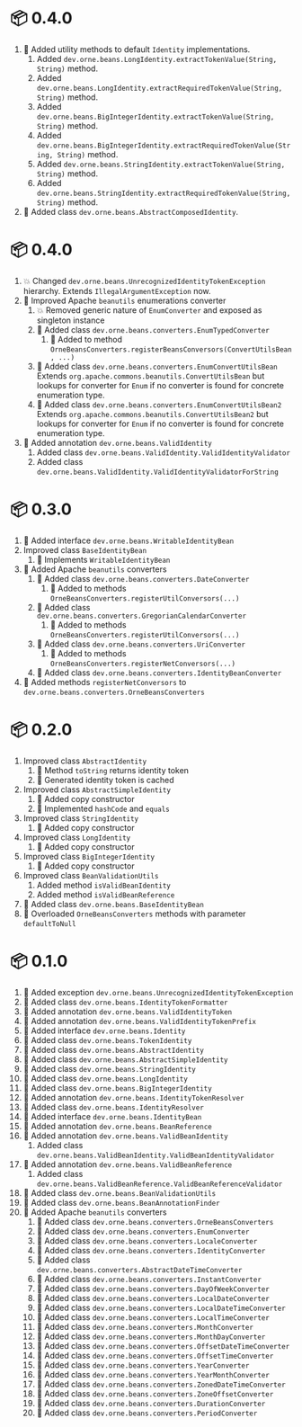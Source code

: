 # :package: 0.4.0

01. :gift: Added utility methods to default `Identity` implementations.
    01. Added `dev.orne.beans.LongIdentity.extractTokenValue(String, String)` method.
    01. Added `dev.orne.beans.LongIdentity.extractRequiredTokenValue(String, String)` method.
    01. Added `dev.orne.beans.BigIntegerIdentity.extractTokenValue(String, String)` method.
    01. Added `dev.orne.beans.BigIntegerIdentity.extractRequiredTokenValue(String, String)` method.
    01. Added `dev.orne.beans.StringIdentity.extractTokenValue(String, String)` method.
    01. Added `dev.orne.beans.StringIdentity.extractRequiredTokenValue(String, String)` method.
01. :gift: Added class `dev.orne.beans.AbstractComposedIdentity`.

# :package: 0.4.0

01. :boom: Changed `dev.orne.beans.UnrecognizedIdentityTokenException` hierarchy.
    Extends `IllegalArgumentException` now.
01. :gift: Improved Apache `beanutils` enumerations converter
    01. :boom: Removed generic nature of `EnumConverter` and exposed as singleton instance
    01. :gift: Added class `dev.orne.beans.converters.EnumTypedConverter`
        01. :gift: Added to method `OrneBeansConverters.registerBeansConversors(ConvertUtilsBean, ...)`
    01. :gift: Added class `dev.orne.beans.converters.EnumConvertUtilsBean`
        Extends `org.apache.commons.beanutils.ConvertUtilsBean` but lookups for
        converter for `Enum` if no converter is found for concrete enumeration
        type.
    01. :gift: Added class `dev.orne.beans.converters.EnumConvertUtilsBean2`
        Extends `org.apache.commons.beanutils.ConvertUtilsBean2` but lookups for
        converter for `Enum` if no converter is found for concrete enumeration
        type.
01. :gift: Added annotation `dev.orne.beans.ValidIdentity`
    01. Added class `dev.orne.beans.ValidIdentity.ValidIdentityValidator`
    01. Added class `dev.orne.beans.ValidIdentity.ValidIdentityValidatorForString`

# :package: 0.3.0

01. :gift: Added interface `dev.orne.beans.WritableIdentityBean`
01. Improved class `BaseIdentityBean`
    01. :gift: Implements `WritableIdentityBean`
01. :gift: Added Apache `beanutils` converters
    01. :gift: Added class `dev.orne.beans.converters.DateConverter`
        01. :gift: Added to methods `OrneBeansConverters.registerUtilConversors(...)`
    01. :gift: Added class `dev.orne.beans.converters.GregorianCalendarConverter`
        01. :gift: Added to methods `OrneBeansConverters.registerUtilConversors(...)`
    01. :gift: Added class `dev.orne.beans.converters.UriConverter`
        01. :gift: Added to methods `OrneBeansConverters.registerNetConversors(...)`
    01. :gift: Added class `dev.orne.beans.converters.IdentityBeanConverter`
01. :gift: Added methods `registerNetConversors` to `dev.orne.beans.converters.OrneBeansConverters`

# :package: 0.2.0

01. Improved class `AbstractIdentity`
    01. :gift: Method `toString` returns identity token
    01. :gift: Generated identity token is cached
01. Improved class `AbstractSimpleIdentity`
    01. :gift: Added copy constructor
    01. :gift: Implemented `hashCode` and `equals`
01. Improved class `StringIdentity`
    01. :gift: Added copy constructor
01. Improved class `LongIdentity`
    01. :gift: Added copy constructor
01. Improved class `BigIntegerIdentity`
    01. :gift: Added copy constructor
01. Improved class `BeanValidationUtils`
    01. Added method `isValidBeanIdentity`
    01. Added method `isValidBeanReference`
01. :gift: Added class `dev.orne.beans.BaseIdentityBean`
01. :gift: Overloaded `OrneBeansConverters` methods with parameter `defaultToNull`

# :package: 0.1.0

01. :gift: Added exception `dev.orne.beans.UnrecognizedIdentityTokenException`
01. :gift: Added class `dev.orne.beans.IdentityTokenFormatter`
01. :gift: Added annotation `dev.orne.beans.ValidIdentityToken`
01. :gift: Added annotation `dev.orne.beans.ValidIdentityTokenPrefix`
01. :gift: Added interface `dev.orne.beans.Identity`
01. :gift: Added class `dev.orne.beans.TokenIdentity`
01. :gift: Added class `dev.orne.beans.AbstractIdentity`
01. :gift: Added class `dev.orne.beans.AbstractSimpleIdentity`
01. :gift: Added class `dev.orne.beans.StringIdentity`
01. :gift: Added class `dev.orne.beans.LongIdentity`
01. :gift: Added class `dev.orne.beans.BigIntegerIdentity`
01. :gift: Added annotation `dev.orne.beans.IdentityTokenResolver`
01. :gift: Added class `dev.orne.beans.IdentityResolver`
01. :gift: Added interface `dev.orne.beans.IdentityBean`
01. :gift: Added annotation `dev.orne.beans.BeanReference`
01. :gift: Added annotation `dev.orne.beans.ValidBeanIdentity`
    01. Added class `dev.orne.beans.ValidBeanIdentity.ValidBeanIdentityValidator`
01. :gift: Added annotation `dev.orne.beans.ValidBeanReference`
    01. Added class `dev.orne.beans.ValidBeanReference.ValidBeanReferenceValidator`
01. :gift: Added class `dev.orne.beans.BeanValidationUtils`
01. :gift: Added class `dev.orne.beans.BeanAnnotationFinder`
01. :gift: Added Apache `beanutils` converters
    01. :gift: Added class `dev.orne.beans.converters.OrneBeansConverters`
    01. :gift: Added class `dev.orne.beans.converters.EnumConverter`
    01. :gift: Added class `dev.orne.beans.converters.LocaleConverter`
    01. :gift: Added class `dev.orne.beans.converters.IdentityConverter`
    01. :gift: Added class `dev.orne.beans.converters.AbstractDateTimeConverter`
    01. :gift: Added class `dev.orne.beans.converters.InstantConverter`
    01. :gift: Added class `dev.orne.beans.converters.DayOfWeekConverter`
    01. :gift: Added class `dev.orne.beans.converters.LocalDateConverter`
    01. :gift: Added class `dev.orne.beans.converters.LocalDateTimeConverter`
    01. :gift: Added class `dev.orne.beans.converters.LocalTimeConverter`
    01. :gift: Added class `dev.orne.beans.converters.MonthConverter`
    01. :gift: Added class `dev.orne.beans.converters.MonthDayConverter`
    01. :gift: Added class `dev.orne.beans.converters.OffsetDateTimeConverter`
    01. :gift: Added class `dev.orne.beans.converters.OffsetTimeConverter`
    01. :gift: Added class `dev.orne.beans.converters.YearConverter`
    01. :gift: Added class `dev.orne.beans.converters.YearMonthConverter`
    01. :gift: Added class `dev.orne.beans.converters.ZonedDateTimeConverter`
    01. :gift: Added class `dev.orne.beans.converters.ZoneOffsetConverter`
    01. :gift: Added class `dev.orne.beans.converters.DurationConverter`
    01. :gift: Added class `dev.orne.beans.converters.PeriodConverter`
